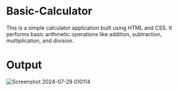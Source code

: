 # Basic-Calculator
This is a simple calculator application built using HTML and CSS. It performs basic arithmetic operations like addition, subtraction, multiplication, and division.

# Output

![Screenshot 2024-07-29 010114](https://github.com/user-attachments/assets/03036145-41a7-4efa-9ee3-2ded46c56592)
